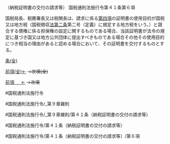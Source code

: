 （納税証明書の交付の請求等）
国税通則法施行令第４１条第６項

国税局長、税務署長又は税関長は、請求に係る[第四項](国税通則法施行＿令＿第４１条第４項)の証明書の使用目的が国税又は地方税（国税徴収[法第二条](国税通則法＿＿＿＿＿第２条第１項)第二号（定義）に規定する地方税をいう。）と競合する債権に係る担保権の設定に関するものである場合、当該証明書が法令の規定に基づき国又は地方公共団体に提出すべきものである場合その他その使用目的につき相当の理由があると認める場合において、その証明書を交付するものとする。

[条(全)](国税通則法施行＿令＿第４１条_.md)

[前項(全)←](国税通則法施行＿令＿第４１条第５項_.md)  ~~→次項(全)~~

[前項 　 ←](国税通則法施行＿令＿第４１条第５項.md)  ~~→次項~~



#国税通則法施行令

#国税通則法施行令/_第９章雑則

#国税通則法施行令/_第９章雑則/第４１条（納税証明書の交付の請求等）

#国税通則法施行令/第４１条（納税証明書の交付の請求等）

#国税通則法施行令/第４１条（納税証明書の交付の請求等）/第６項

